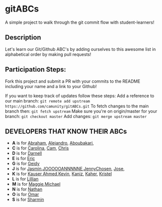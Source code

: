 # gitABCs
A simple project to walk through the git commit flow with student-learners!

## Description
Let's learn our Git/Github ABC's by adding ourselves to this awesome list in alphabetical order by making pull requests!

## Participation Steps: 
Fork this project and submit a PR with your commits to the README including your name and a link to your Github! 

If you want to keep track of updates follow these steps:
Add a reference to our main branch: `git remote add upstream https://github.com/camunity/gitABCs.git`
To fetch changes to the main branch then: `git fetch upstream` 
Make sure you're on origin/master for your branch: `git checkout master`
Add changes: `git merge upstream master` 

## DEVELOPERS THAT KNOW THEIR ABCs
* **A** is for [Abraham](https://github.com/AbrahamLara), [Alejandro](https://github.com/alejo4373), [Aboubakari](https://github.com/AboubakariSoumanouP),
* **C** is for [Carolina](https://github.com/crestrepo12), [Cam](https://github.com/camunity), [Chris](https://github.com/CodingWithCDJE)
* **D** is for [Darnell](https://github.com/Darnell10) 
* **E** is for [Eric](https://github.com/husheric)
* **G** is for [Geidy](https://github.com/Geidy)
* **J** is for [Jasmin](https://github.com/jasmincher),[JOOOOOANNNNNE](https://media.giphy.com/media/n9dkax2Z0eCTC/giphy.gif),[JennyChosen](https://github.com/tastystar), [Jose](https://github.com/Josefbautista94),
* **K** is for [Kauser Ahmed](https://github.com/kauserahmed),[Kevin](https://github.com/kevina101), [Kaniz](https://github.com/knzknz), [Kaher](https://github.com/Cookeemon), [Kristel](https://github.com/kristel-spike)
* **L** is for [Lillian](https://github.com/tygerrtygerr)
* **M** is for [Maggie](https://github.com/margarethchan),[Michael](https://github.com/miker179)
* **N** is for [Nathan](https://github.com/nathanok)
* **O** is for [Omar](https://github.com/Omar-Jimenez3)
* **S** is for [Sharmin](https://github.com/hukushpakush)



